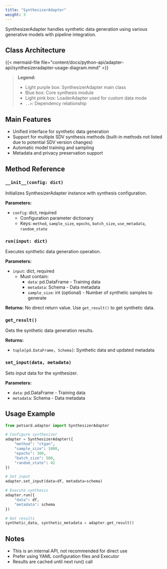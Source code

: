 ```yaml
---
title: "SynthesizerAdapter"
weight: 3
---
```


SynthesizerAdapter handles synthetic data generation using various generative models with pipeline integration.

## Class Architecture

{{< mermaid-file file="content/docs/python-api/adapter-api/synthesizeradapter-usage-diagram.mmd" >}}

> **Legend:**
> - Light purple box: SynthesizerAdapter main class
> - Blue box: Core synthesis module
> - Light pink box: LoaderAdapter used for custom data mode
> - `..>`: Dependency relationship

## Main Features

- Unified interface for synthetic data generation
- Support for multiple SDV synthesis methods (built-in methods not listed due to potential SDV version changes)
- Automatic model training and sampling
- Metadata and privacy preservation support

## Method Reference

### `__init__(config: dict)`

Initializes SynthesizerAdapter instance with synthesis configuration.

**Parameters:**
- `config`: dict, required
  - Configuration parameter dictionary
  - Keys: `method`, `sample_size`, `epochs`, `batch_size`, `use_metadata`, `random_state`

### `run(input: dict)`

Executes synthetic data generation operation.

**Parameters:**
- `input`: dict, required
  - Must contain:
    - `data`: pd.DataFrame - Training data
    - `metadata`: Schema - Data metadata
    - `sample_size`: int (optional) - Number of synthetic samples to generate

**Returns:**
No direct return value. Use `get_result()` to get synthetic data.

### `get_result()`

Gets the synthetic data generation results.

**Returns:**
- `tuple[pd.DataFrame, Schema]`: Synthetic data and updated metadata

### `set_input(data, metadata)`

Sets input data for the synthesizer.

**Parameters:**
- `data`: pd.DataFrame - Training data
- `metadata`: Schema - Data metadata

## Usage Example

```python
from petsard.adapter import SynthesizerAdapter

# Configure synthesizer
adapter = SynthesizerAdapter({
    "method": "ctgan",
    "sample_size": 1000,
    "epochs": 300,
    "batch_size": 500,
    "random_state": 42
})

# Set input
adapter.set_input(data=df, metadata=schema)

# Execute synthesis
adapter.run({
    "data": df,
    "metadata": schema
})

# Get results
synthetic_data, synthetic_metadata = adapter.get_result()
```

## Notes

- This is an internal API, not recommended for direct use
- Prefer using YAML configuration files and Executor
- Results are cached until next run() call